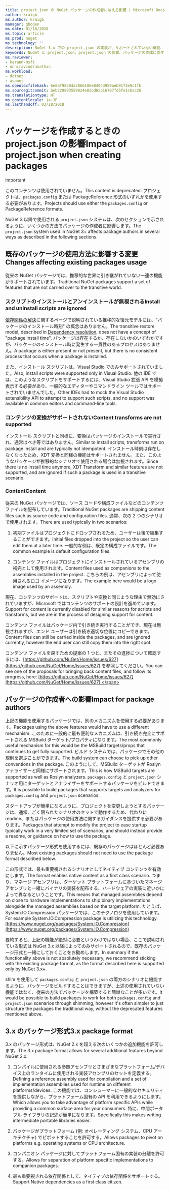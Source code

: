 ```yaml
---
title: project.json の NuGet パッケージの作成者に与える影響 | Microsoft Docs
author: kraigb
ms.author: kraigb
manager: ghogen
ms.date: 01/18/2018
ms.topic: article
ms.prod: nuget
ms.technology: ''
description: NuGet 3.x での project.json の実装が、サポートされていない機能、コンテンツ、パッケージ形式などのパッケージの作成者にどのように影響するかの詳細です。
keywords: NuGet と project.json、project.json の影響、パッケージの作成に関する考慮事項、project.json の機能
ms.reviewer:
- karann-msft
- unniravindranathan
ms.workload:
- dotnet
- aspnet
ms.openlocfilehash: 6e8af98504a2866106e84943989aeb91f2e9c1fb
ms.sourcegitcommit: beb229893559824e8abd6ab16707fd5fe1c6ac26
ms.translationtype: HT
ms.contentlocale: ja-JP
ms.lasthandoff: 03/28/2018
---
```

# <a name="impact-of-projectjson-when-creating-packages"></a><span data-ttu-id="b3af8-104">パッケージを作成するときの project.json の影響</span><span class="sxs-lookup"><span data-stu-id="b3af8-104">Impact of project.json when creating packages</span></span>

> [!Important]
> <span data-ttu-id="b3af8-105">このコンテンツは使用されていません。</span><span class="sxs-lookup"><span data-stu-id="b3af8-105">This content is deprecated.</span></span> <span data-ttu-id="b3af8-106">プロジェクトは、`packages.config` または PackageReference 形式のいずれかを使用する必要があります。</span><span class="sxs-lookup"><span data-stu-id="b3af8-106">Projects should use either the `packages.config` or PackageReference formats.</span></span>

<span data-ttu-id="b3af8-107">NuGet 3 以降で使用される `project.json` システムは、次のセクションで示されるように、いくつかの方法でパッケージの作成者に影響します。</span><span class="sxs-lookup"><span data-stu-id="b3af8-107">The `project.json` system used in NuGet 3+ affects package authors in several ways as described in the following sections.</span></span>

## <a name="changes-affecting-existing-packages-usage"></a><span data-ttu-id="b3af8-108">既存のパッケージの使用方法に影響する変更</span><span class="sxs-lookup"><span data-stu-id="b3af8-108">Changes affecting existing packages usage</span></span>

<span data-ttu-id="b3af8-109">従来の NuGet パッケージでは、推移的な世界に引き継がれていない一連の機能がサポートされています。</span><span class="sxs-lookup"><span data-stu-id="b3af8-109">Traditional NuGet packages support a set of features that are not carried over to the transitive world.</span></span>

### <a name="install-and-uninstall-scripts-are-ignored"></a><span data-ttu-id="b3af8-110">スクリプトのインストールとアンインストールが無視される</span><span class="sxs-lookup"><span data-stu-id="b3af8-110">Install and uninstall scripts are ignored</span></span>

<span data-ttu-id="b3af8-111">[依存関係の解決](../consume-packages/dependency-resolution.md#dependency-resolution-with-packagereference)に関するページで説明されている推移的な復元モデルには、"パッケージのインストール時刻" の概念はありません。</span><span class="sxs-lookup"><span data-stu-id="b3af8-111">The transitive restore model, described in [Dependency resolution](../consume-packages/dependency-resolution.md#dependency-resolution-with-packagereference), does not have a concept of "package install time".</span></span> <span data-ttu-id="b3af8-112">パッケージは存在するか、存在しないかのいずれかですが、パッケージのインストール時に発生する一貫性のあるプロセスはありません。</span><span class="sxs-lookup"><span data-stu-id="b3af8-112">A package is either present or not present, but there is no consistent process that occurs when a package is installed.</span></span>

<span data-ttu-id="b3af8-113">また、インストール スクリプトは、Visual Studio でのみサポートされていました。</span><span class="sxs-lookup"><span data-stu-id="b3af8-113">Also, install scripts were supported only in Visual Studio.</span></span> <span data-ttu-id="b3af8-114">他の IDE では、このようなスクリプトをサポートするには、Visual Studio 拡張 API を模擬表示する必要があり、一般的なエディターやコマンドライン ツールではサポートされていませんでした。</span><span class="sxs-lookup"><span data-stu-id="b3af8-114">Other IDEs had to mock the Visual Studio extensibility API to attempt to support such scripts, and no support was available in common editors and command-line tools.</span></span>

### <a name="content-transforms-are-not-supported"></a><span data-ttu-id="b3af8-115">コンテンツの変換がサポートされない</span><span class="sxs-lookup"><span data-stu-id="b3af8-115">Content transforms are not supported</span></span>

<span data-ttu-id="b3af8-116">インストール スクリプトと同様に、変換はパッケージのインストールで実行され、通常はべき等ではありません。</span><span class="sxs-lookup"><span data-stu-id="b3af8-116">Similar to install scripts, transforms run on package install and are typically not idempotent.</span></span> <span data-ttu-id="b3af8-117">インストール時刻は存在しなくなったため、XDT 変換と同様の機能はサポートされません。また、このようなパッケージが推移的なシナリオで使用される場合は無視されます。</span><span class="sxs-lookup"><span data-stu-id="b3af8-117">Since there is no install time anymore, XDT Transform and similar features are not supported, and are ignored if such a package is used in a transitive scenario.</span></span>

### <a name="content"></a><span data-ttu-id="b3af8-118">Content</span><span class="sxs-lookup"><span data-stu-id="b3af8-118">Content</span></span>

<span data-ttu-id="b3af8-119">従来の NuGet パッケージでは、ソース コードや構成ファイルなどのコンテンツ ファイルを配布しています。</span><span class="sxs-lookup"><span data-stu-id="b3af8-119">Traditional NuGet packages are shipping content files such as source code and configuration files.</span></span> <span data-ttu-id="b3af8-120">通常、次の 2 つのシナリオで使用されます。</span><span class="sxs-lookup"><span data-stu-id="b3af8-120">There are used typically in two scenarios:</span></span>

1. <span data-ttu-id="b3af8-121">初期ファイルはプロジェクトにドロップされるため、ユーザーは後で編集することができます。</span><span class="sxs-lookup"><span data-stu-id="b3af8-121">Initial files dropped into the project so the user can edit them at a later time.</span></span> <span data-ttu-id="b3af8-122">一般的な例は、既定の構成ファイルです。</span><span class="sxs-lookup"><span data-stu-id="b3af8-122">The common example is default configuration files.</span></span>

1. <span data-ttu-id="b3af8-123">コンテンツ ファイルはプロジェクトにインストールされているアセンブリの補完として使用されます。</span><span class="sxs-lookup"><span data-stu-id="b3af8-123">Content files used as companions to the assemblies installed in the project.</span></span> <span data-ttu-id="b3af8-124">こちらの例は、アセンブリによって使用されるロゴ イメージになります。</span><span class="sxs-lookup"><span data-stu-id="b3af8-124">The example here would be a logo image used by an assembly.</span></span>

<span data-ttu-id="b3af8-125">現在、コンテンツのサポートは、スクリプトや変換と同じような理由で無効にされていますが、Microsoft ではコンテンツのサポートの設計を進めています。</span><span class="sxs-lookup"><span data-stu-id="b3af8-125">Support for content is currently disabled for similar reasons for scripts and transforms, but we are in the process of designing support for content.</span></span>

<span data-ttu-id="b3af8-126">コンテンツ ファイルはパッケージ内で引き続き実行することができ、現在は無視されますが、エンド ユーザーは引き続き適切な位置にコピーできます。</span><span class="sxs-lookup"><span data-stu-id="b3af8-126">Content files can still be carried inside the packages, and are ignored currently, however the end user can still copy them into the right spot.</span></span>

<span data-ttu-id="b3af8-127">コンテンツ ファイルを戻すための提案の 1 つと、またその進捗について確認するには、[https://github.com/NuGet/Home/issues/627](https://github.com/NuGet/Home/issues/627) を参照してください。</span><span class="sxs-lookup"><span data-stu-id="b3af8-127">You can see one of the proposals for bringing back content files, and follow its progress, here: [https://github.com/NuGet/Home/issues/627](https://github.com/NuGet/Home/issues/627).</span></span>

## <a name="impact-for-package-authors"></a><span data-ttu-id="b3af8-128">パッケージの作成者への影響</span><span class="sxs-lookup"><span data-stu-id="b3af8-128">Impact for package authors</span></span>

<span data-ttu-id="b3af8-129">上記の機能を使用するパッケージでは、別のメカニズムを使用する必要があります。</span><span class="sxs-lookup"><span data-stu-id="b3af8-129">Packages using the above features would have to use a different mechanism.</span></span> <span data-ttu-id="b3af8-130">このために一般的に最も便利なメカニズムは、引き続き完全にサポートされる MSBuild ターゲット/プロパティになります。</span><span class="sxs-lookup"><span data-stu-id="b3af8-130">The most commonly useful mechanism for this would be the MSBuild targets/props that continues to get fully supported.</span></span> <span data-ttu-id="b3af8-131">ビルド システムでは、パッケージでその他の規則を選ぶことができます。</span><span class="sxs-lookup"><span data-stu-id="b3af8-131">The build system can choose to pick up other conventions in the package.</span></span> <span data-ttu-id="b3af8-132">このようにして、MSBuild ターゲットが Roslyn アナライザーと同様にサポートされます。</span><span class="sxs-lookup"><span data-stu-id="b3af8-132">This is how MSBuild targets are supported as well as Roslyn analyzers.</span></span> <span data-ttu-id="b3af8-133">`packages.config` と `project.json` シナリオ用にターゲットとアナライザーをサポートするパッケージをビルドできます。</span><span class="sxs-lookup"><span data-stu-id="b3af8-133">It is possible to build packages that supports targets and analyzers for `packages.config` and `project.json` scenarios.</span></span>

<span data-ttu-id="b3af8-134">スタートアップが簡単になるように、プロジェクトを変更しようとするパッケージは、通常、ごく限られたシナリオのセットで動作するため、代わりに readme、またはパッケージの使用方法に関するガイダンスを提供する必要があります。</span><span class="sxs-lookup"><span data-stu-id="b3af8-134">Packages that attempt to modify the project to ease startup typically work in a very limited set of scenarios, and should instead provide a readme, or guidance on how to use the package.</span></span>

<span data-ttu-id="b3af8-135">以下に示すパッケージ形式を使用するには、既存のパッケージはほとんど必要ありません。</span><span class="sxs-lookup"><span data-stu-id="b3af8-135">Most existing packages should not need to use the package format described below.</span></span>

<span data-ttu-id="b3af8-136">この形式では、最も重要視されるシナリオとしてネイティブ コンテンツを有効にします。</span><span class="sxs-lookup"><span data-stu-id="b3af8-136">The format enables native content as a first class scenario.</span></span> <span data-ttu-id="b3af8-137">つまり、マネージ アセンブリは、ターゲット プラットフォームに基づいたマネージ アセンブリと一緒にバイナリの実装を配布する、ハードウェアの実装に近いかによって異なるということです。</span><span class="sxs-lookup"><span data-stu-id="b3af8-137">This means that managed assemblies depend on close to hardware implementations to ship binary implementations alongside the managed assemblies based on the target platform.</span></span> <span data-ttu-id="b3af8-138">たとえば、System.IO.Compression パッケージでは、このテクノロジを使用しています。</span><span class="sxs-lookup"><span data-stu-id="b3af8-138">For example System.IO.Compression package is utilizing this technology.</span></span> [https://www.nuget.org/packages/System.IO.Compression](https://www.nuget.org/packages/System.IO.Compression)

<span data-ttu-id="b3af8-139">要約すると、上記の機能が絶対に必要というわけではない場合、ここで説明されている形式は NuGet 3.x 以降によってのみサポートされるので、既存のパッケージ形式と一緒にしておくことをお勧めします。</span><span class="sxs-lookup"><span data-stu-id="b3af8-139">In summary if the functionality above is not absolutely necessary, we recommend sticking with the existing package format, as the format described here is supported only by NuGet 3.x+.</span></span>

<span data-ttu-id="b3af8-140">shim を使用して `packages.config` と `project.json` の両方のシナリオに機能するように、パッケージをビルドすることはできますが、上述の使用されていない機能ではなく、従来の方法でパッケージを構築すると簡単なことが多いです。</span><span class="sxs-lookup"><span data-stu-id="b3af8-140">It would be possible to build packages to work for both `packages.config` and `project.json` scenarios through shimming, however it's often simpler to just structure the packages the traditional way, without the deprecated features mentioned above.</span></span>

## <a name="3x-package-format"></a><span data-ttu-id="b3af8-141">3.x のパッケージ形式</span><span class="sxs-lookup"><span data-stu-id="b3af8-141">3.x package format</span></span>

<span data-ttu-id="b3af8-142">3.x のパッケージ形式は、NuGet 2.x を超える次のいくつかの追加機能を許可します。</span><span class="sxs-lookup"><span data-stu-id="b3af8-142">The 3.x package format allows for several additional features beyond NuGet 2.x:</span></span>

1. <span data-ttu-id="b3af8-143">コンパイルに使用される参照アセンブリとさまざまなプラットフォーム/デバイス上のランタイムに使用される実装アセンブリのセットを定義する。</span><span class="sxs-lookup"><span data-stu-id="b3af8-143">Defining a reference assembly used for compilation and a set of implementation assemblies used for runtime on different platforms/devices.</span></span> <span data-ttu-id="b3af8-144">この機能では、コンシューマーに一般的なセキュリティを提供しながら、プラットフォーム固有の API を利用できるようにします。</span><span class="sxs-lookup"><span data-stu-id="b3af8-144">Which allows you to take advantage of platform specific APIs while providing a common surface area for your consumers.</span></span> <span data-ttu-id="b3af8-145">特に、中間ポータブル ライブラリの記述が簡単になります。</span><span class="sxs-lookup"><span data-stu-id="b3af8-145">Specifically this makes writing intermediate portable libraries easier.</span></span>

1. <span data-ttu-id="b3af8-146">パッケージがプラットフォーム (例: オペレーティング システム、CPU アーキテクチャ) でピボットすることを許可する。</span><span class="sxs-lookup"><span data-stu-id="b3af8-146">Allows packages to pivot on platforms e.g. operating systems or CPU architecture.</span></span>

1. <span data-ttu-id="b3af8-147">コンパニオン パッケージに対してプラットフォーム固有の実装の分離を許可する。</span><span class="sxs-lookup"><span data-stu-id="b3af8-147">Allows for separation of platform specific implementations to companion packages.</span></span>

1. <span data-ttu-id="b3af8-148">最も重要視される依存関係として、ネイティブの依存関係をサポートする。</span><span class="sxs-lookup"><span data-stu-id="b3af8-148">Support Native dependencies as a first class citizen.</span></span>
